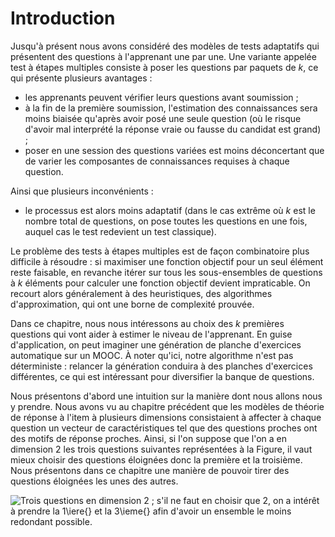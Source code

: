 # Introduction

Jusqu'à présent nous avons considéré des modèles de tests adaptatifs qui présentent des questions à l'apprenant une par une. Une variante appelée test à étapes multiples consiste à poser les questions par paquets de $k$, ce qui présente plusieurs avantages :

- les apprenants peuvent vérifier leurs questions avant soumission ;
- à la fin de la première soumission, l'estimation des connaissances sera moins biaisée qu'après avoir posé une seule question (où le risque d'avoir mal interprété la réponse vraie ou fausse du candidat est grand) ;
- poser en une session des questions variées est moins déconcertant que de varier les composantes de connaissances requises à chaque question.

Ainsi que plusieurs inconvénients :

- le processus est alors moins adaptatif (dans le cas extrême où $k$ est le nombre total de questions, on pose toutes les questions en une fois, auquel cas le test redevient un test classique).

Le problème des tests à étapes multiples est de façon combinatoire plus difficile à résoudre : si maximiser une fonction objectif pour un seul élément reste faisable, en revanche itérer sur tous les sous-ensembles de questions à $k$ éléments pour calculer une fonction objectif devient impraticable. On recourt alors généralement à des heuristiques, des algorithmes d'approximation, qui ont une borne de complexité prouvée.

Dans ce chapitre, nous nous intéressons au choix des $k$ premières questions qui vont aider à estimer le niveau de l'apprenant. En guise d'application, on peut imaginer une génération de planche d'exercices automatique sur un MOOC. À noter qu'ici, notre algorithme n'est pas déterministe : relancer la génération conduira à des planches d'exercices différentes, ce qui est intéressant pour diversifier la banque de questions.

Nous présentons d'abord une intuition sur la manière dont nous allons nous y prendre. Nous avons vu au chapitre précédent que les modèles de théorie de réponse à l'item à plusieurs dimensions consistaient à affecter à chaque question un vecteur de caractéristiques tel que des questions proches ont des motifs de réponse proches. Ainsi, si l'on suppose que l'on a en dimension 2 les trois questions suivantes représentées à la Figure, il vaut mieux choisir des questions éloignées donc la première et la troisième. Nous présentons dans ce chapitre une manière de pouvoir tirer des questions éloignées les unes des autres.

![Trois questions en dimension 2 ; s'il ne faut en choisir que 2, on a intérêt à prendre la 1\iere{} et la 3\ieme{} afin d'avoir un ensemble le moins redondant possible.](figures/vectors)
